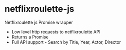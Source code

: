 # netflixroulette-js
Netflixroulette js Promise wrapper

- Low level http requests to netflixroulette API
- Returns a Promise
- Full API support - Search by Title, Year, Actor, Director



